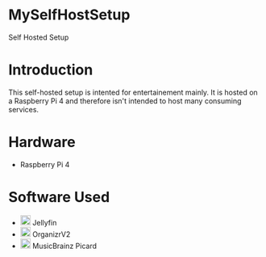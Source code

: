 # MySelfHostSetup
Self Hosted Setup

# Introduction
This self-hosted setup is intented for entertainement mainly. It is hosted on a Raspberry Pi 4 and therefore isn't intended to host many consuming services.

# Hardware
- Raspberry Pi 4

# Software Used
- <img src="https://external-content.duckduckgo.com/iu/?u=https%3A%2F%2Fi.redd.it%2Fuybguvnj1p821.png&f=1&nofb=1&ipt=c36f3dd7ec349cc70df7a22036817b83ecc7a86883ac8e3952b9f6f78cc29434&ipo=images" width="20" height="20" /> Jellyfin
- <img src="https://external-content.duckduckgo.com/ip3/org.cyphercolt.com.ico" width="20" height="20" /> OrganizrV2
- <img src="https://external-content.duckduckgo.com/iu/?u=https%3A%2F%2F4.bp.blogspot.com%2F-wgdZB_sdTG4%2FXLxRypdhUXI%2FAAAAAAAAL_8%2FsfsSEqdhknISyipHK3hqeDgfXJpcPhndgCPcBGAYYCw%2Fs1600%2Fpicard_logo.png&f=1&nofb=1&ipt=cbaa57e78f2027f996799e102ebd27cec6bb8886ac0c91d6a6438de673833052&ipo=images" width="20" height="20" /> MusicBrainz Picard
